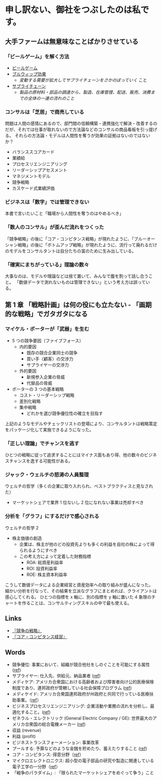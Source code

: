 # 申し訳ない、御社をつぶしたのは私です。

## 大手ファームは無意味なことばかりさせている

### 「ビールゲーム」を解く方法
- [ビールゲーム](https://ja.wikipedia.org/wiki/ビールゲーム)
- [ブルウィップ効果](https://ja.wikipedia.org/wiki/ブルウィップ効果)
    - *変動する需要が拡大してサプライチェーンをさかのぼっていく* こと
- [サプライチェーン](https://www.daiwabutsuryu.co.jp/useful/words/supply-chain)
    - *製品の原材料・部品の調達から、製造、在庫管理、配送、販売、消費までの全体の一連の流れのこと*

### コンサルは「芝居」で商売している
問題は人間の感情にあるので、部門間の信頼構築・連携強化で解決・改善するのだが、それでは仕事が取れないので方法論などのコンサルの商品看板を引っ提げる。
それらの方法論・モデルは人間性を奪うが効果の証拠はないのではないか？
- バランススコアカード
- 業績給
- プロセスリエンジニアリング
- リーダーシップアセスメント
- マネジメントモデル
- 競争戦略
- カスケード式業績評価

### ビジネスは「数字」では管理できない
本書で言いたいこと「職場から人間性を奪うのはやめるべき」

### 「数人のコンサル」が歪んだ流れをつくった
「競争戦略」の後に「コア・コンピタンス戦略」が現れたように、「ブルーオーシャン戦略」の後に「ボトムアップ戦略」が現れたように、流行って廃れるだけのモデルをコンサルタントは自分たちの富のために生み出している。

### 「確実にまちがっている」理論の数々
大事なのは、モデルや理論などは捨て置いて、みんなで腹を割って話し合うこと。
「数値データで測れないものは管理できない」という考え方は誤っている。

## 第 1 章 「戦略計画」は何の役にも立たない - 「画期的な戦略」でガタガタになる
### マイケル・ポーターが「武器」を生む
- 5 つの競争要因（ファイブフォース）
    - 内的要因
        - 既存の競合企業同士の競争
        - 買い手〈顧客〉の交渉力
        - サプライヤーの交渉力
    - 外的要因
        - 新規参入企業の脅威
        - 代替品の脅威
- ポーターの 3 つの基本戦略
    - コスト・リーダーシップ戦略
    - 差別化戦略
    - 集中戦略
        - どれかを選び競争優位性の確立を目指す

上記のようなモデルやチェックリストの登場により、コンサルタントは戦略策定をパッケージ化して実施できるようになった。

### 「正しい理論」でチャンスを逃す
ひとつの戦略に従って追求することにはマイナス面もあり得、他の数々のビジネスチャンスを逸する可能性がある。

### ジャック・ウェルチの怒涛の人員整理
ウェルチの哲学（多くの企業に取り入れられ、ベストプラクティスと見なされた）
- マーケットシェアで業界 1 位ないし 2 位になれない事業は売却すべき

### 分析を「グラフ」にするだけで感心される
ウェルチの哲学 2
- 株主価値の創造
    - 企業は、株主が他のどの投資先よりも多くの利益を自社の株によって得られるようにすべき
    - この考え方によって定着した財務指標
        - ROA: 総資産利益率
        - ROI: 投資利益率
        - ROE: 株主資本利益率

こうして数値データによる企業経営と資産効率への取り組みが盛んになった。
細かい分析を行なって、その結果を立派なグラフにまとめれば、クライアントは感心してくれる。
ひとつの指標を x 軸に、別の指標を y 軸に置いた 4 象限のチャートを作ることは、コンサルティングスキルの中で最も使える。

## Links
- [『競争の戦略』](https://www.amazon.co.jp/%E7%AB%B6%E4%BA%89%E3%81%AE%E6%88%A6%E7%95%A5-M-%E3%83%9D%E3%83%BC%E3%82%BF%E3%83%BC/dp/4478371520)
- [『コア・コンピタンス経営』](https://www.amazon.co.jp/%E3%82%B3%E3%82%A2%E3%83%BB%E3%82%B3%E3%83%B3%E3%83%94%E3%82%BF%E3%83%B3%E3%82%B9%E7%B5%8C%E5%96%B6%E2%80%95%E6%9C%AA%E6%9D%A5%E3%81%B8%E3%81%AE%E7%AB%B6%E4%BA%89%E6%88%A6%E7%95%A5-%E6%97%A5%E7%B5%8C%E3%83%93%E3%82%B8%E3%83%8D%E3%82%B9%E4%BA%BA%E6%96%87%E5%BA%AB-%E3%82%B2%E3%82%A4%E3%83%AA%E3%83%BC-%E3%83%8F%E3%83%A1%E3%83%AB/dp/4532190312)

## Words
- 競争優位: 事業において、組織が競合他社をしのぐことを可能にする属性 ([ref](https://ja.wikipedia.org/wiki/%E7%AB%B6%E4%BA%89%E5%84%AA%E4%BD%8D))
- サプライヤー: 仕入先、供給元、納品業者 ([ref](https://e-words.jp/w/%E3%82%B5%E3%83%97%E3%83%A9%E3%82%A4%E3%83%A4%E3%83%BC.html))
- メディケア: アメリカ合衆国における高齢者および障害者向け公的医療保険制度であり、連邦政府が管轄している社会保障プログラム ([ref](https://ja.wikipedia.org/wiki/%E3%83%A1%E3%83%87%E3%82%A3%E3%82%B1%E3%82%A2_(%E3%82%A2%E3%83%A1%E3%83%AA%E3%82%AB%E5%90%88%E8%A1%86%E5%9B%BD)))
- メディケイド: アメリカ合衆国連邦政府が州政府と共同で行っている医療扶助事業。（[ref](https://ja.wikipedia.org/wiki/%E3%83%A1%E3%83%87%E3%82%A3%E3%82%B1%E3%82%A4%E3%83%89)）
- ビジネスプロセスリエンジニアリング: 企業活動や業務の流れを分析し、最適化すること。([ref](https://ja.wikipedia.org/wiki/%E3%83%93%E3%82%B8%E3%83%8D%E3%82%B9%E3%83%97%E3%83%AD%E3%82%BB%E3%82%B9%E3%83%BB%E3%83%AA%E3%82%A8%E3%83%B3%E3%82%B8%E3%83%8B%E3%82%A2%E3%83%AA%E3%83%B3%E3%82%B0))
- ゼネラル・エレクトリック (General Electric Company / GE): 世界最大のアメリカ合衆国の総合電機メーカー ([ref](https://ja.wikipedia.org/wiki/%E3%82%BC%E3%83%8D%E3%83%A9%E3%83%AB%E3%83%BB%E3%82%A8%E3%83%AC%E3%82%AF%E3%83%88%E3%83%AA%E3%83%83%E3%82%AF))
- 収益 (revenue)
- 利益 (profit)
- ビジネストランスフォーメーション: 事業改革
- プールする: 予算などのような金銭を貯めたり、蓄えたりすること ([ref](https://www.weblio.jp/content/%E3%83%97%E3%83%BC%E3%83%AB%E3%81%99%E3%82%8B))
- コア・コンピタンス: 得意分野（[ref](https://ja.wikipedia.org/wiki/%E3%82%B3%E3%82%A2%E3%82%B3%E3%83%B3%E3%83%94%E3%82%BF%E3%83%B3%E3%82%B9)）
- マイクロエレクトロニクス: 超小型の電子部品の研究や製造に関連している電子工学の一分野（[ref](https://ja.wikipedia.org/wiki/%E3%83%9E%E3%82%A4%E3%82%AF%E3%83%AD%E3%82%A8%E3%83%AC%E3%82%AF%E3%83%88%E3%83%AD%E3%83%8B%E3%82%AF%E3%82%B9)）
- 「戦争のパラダイム」: 「限られたマーケットシェアをめぐって争う」こと

